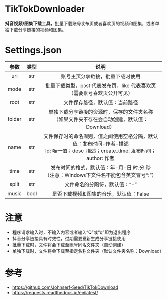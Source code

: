 # TikTokDownloader

**抖音视频/图集下载工具**，批量下载账号发布页或者喜欢页的视频和图集，或者单独下载分享链接的视频和图集。

# Settings.json

|   参数   |  类型  |                                          说明                                          |
|:------:|:----:|:------------------------------------------------------------------------------------:|
|  url   | str  |                                   账号主页分享链接，批量下载时使用                                   |
|  mode  | str  |                    批量下载类型，post 代表发布页，like 代表喜欢页<br>（需要账号喜欢页公开可见）                     |
|  root  | str  |                                   文件保存路径，默认值：当前路径                                    |
| folder | str  |                单独下载分享链接的资源时，保存的文件夹名称<br>（如果文件夹不存在会自动创建，默认值：Download）                 |
|  name  | str  | 文件保存时的命名规则，值之间使用空格分隔，默认值：发布时间-作者-描述<br>id: 唯一值；desc: 描述；create_time: 发布时间；author: 作者 |
|  time  | str  |                发布时间的格式，默认值：年-月-日 时.分.秒<br>（注意：Windows下文件名不能包含英文冒号“:”）                |
| split  | str  |                                   文件命名的分隔符，默认值：“-”                                   |
| music  | bool |                                是否下载视频和图集的音乐，默认值：False                                |

# 注意

* 程序请求输入时，不输入内容或者输入“Q”或“q”即为退出程序
* 抖音分享链接具有时效性，过期需要重新生成分享链接使用
* 批量下载时，文件将会下载至账号同名文件夹（自动创建）
* 单独下载时，文件将会下载至指定名称文件夹（默认文件夹名称：Download）

# 参考

* https://github.com/Johnserf-Seed/TikTokDownload
* https://requests.readthedocs.io/en/latest/
